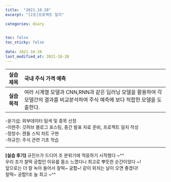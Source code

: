 ```yaml
---
title:  "2021.10.28"
excerpt: "[2조]프로젝트 일지"

categories: diary
  

toc: false
toc_sticky: false
 
date: 2021-10-28
last_modified_at: 2021-10-28
---
```

 
|**실습 제목**|국내 주식 가격 예측|
|:---:|:---|
|**실습 목적**|여러 시계열 모델과 CNN,RNN과 같은 딥러닝 모델을 활용하여 각 모델간의 결과를 비교분석하여 주식 예측에 보다 적합한 모델을 도출한다.

-윤기섭: 외부데이터 탐색 및 종목 선정
<br>-이현주: 깃허브 블로그 포스팅, 중간 발표 자료 준비, 프로젝트 일지 작성
<br>-정창수: 캔들 스틱 차트 구현 
<br>-하규진: 주식 관련 기초 학습 


---
**[실습 후기]** 규진쓰가 드디어 조 분위기에 적응하기 시작했다 ~^^ 
<br>우리 조가 찰떡 궁합인 이유를 몸소 느꼈다니 최고로 뿌듯한 순간이었다 ~! 
<br>앞으로는 더 잘 녹아 들어서 찰떡~ 궁합~! 같이 외치는 날이 오면 좋겠다!
<br>찰떡~ 궁합!!조 늘 최고 ~^^ 